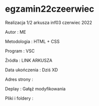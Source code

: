 # egzamin22czeerwiec
Realizacja 1/2 arkusza inf03 czerwiec 2022

Autor : ME

Metodologia : HTML + CSS

Program : VSC

Żródła : LINK ARKUSZA

Data ukończenia : Dziś XD

Adres strony : 

Deplay : Gałąź modyfikowania

Pliki i foldery :
